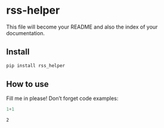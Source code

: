 # rss-helper


<!-- WARNING: THIS FILE WAS AUTOGENERATED! DO NOT EDIT! -->

This file will become your README and also the index of your
documentation.

## Install

``` sh
pip install rss_helper
```

## How to use

Fill me in please! Don’t forget code examples:

``` python
1+1
```

    2
